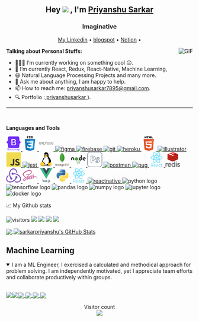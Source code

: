 <h2 align="center">Hey <img src="https://media.giphy.com/media/hvRJCLFzcasrR4ia7z/giphy.gif" width="25px"> , I'm <a href="https://github.com/SarkarPriyanshu">Priyanshu Sarkar</a></h2>
<h3 align="center">Imaginative</h3>
<p align="center">
  <a class="badge-base__link LI-simple-link" href="https://in.linkedin.com/in/priyanshu-sarkars-a07m08y1995?trk=profile-badge">My Linkedin</a> •
  <a href="https://datasciencefor5yearolds.blogspot.com/">blogspot</a> •
  <a href="https://puddle-seer-fcd.notion.site/MySQL-ac550b91409944729a43faa7bfbd5a00?pvs=4">Notion</a> •
</p>

<img align="right" height="150rem" alt="GIF" src="https://media4.giphy.com/media/RbDKaczqWovIugyJmW/200w.webp?cid=ecf05e47yrznhyd4w1cnwbe3hlilpmls3c0mrsymhdzmzp5z&rid=200w.webp" />

**Talking about Personal Stuffs:**

- 👨🏽‍💻  I’m currently working on something cool :wink:.
- 🌱  I’m currently React, Redux, React-Native, Machine Learning, 
- 😃 Natural Language Processing Projects and many more. 
- 💬  Ask me about anything, I am happy to help.
- 📫  How to reach me: priyanshusarkar7895@gmail.com.
- 🔍  Portfolio :[ priyanshusarkar ](https://priyanshusarkar.my.canva.site/let-s-bring-your-vision-to-life)).

***

<br>

**Languages and Tools**

<p align="left"> <a href="https://getbootstrap.com" target="_blank"> <img src="https://raw.githubusercontent.com/devicons/devicon/master/icons/bootstrap/bootstrap-plain-wordmark.svg" alt="bootstrap" width="40" height="40"/> </a> <a href="https://www.w3schools.com/css/" target="_blank"> <img src="https://raw.githubusercontent.com/devicons/devicon/master/icons/css3/css3-original-wordmark.svg" alt="css3" width="40" height="40"/> </a> <a href="https://expressjs.com" target="_blank"> <img src="https://raw.githubusercontent.com/devicons/devicon/master/icons/express/express-original-wordmark.svg" alt="express" width="40" height="40"/> </a> <a href="https://www.figma.com/" target="_blank"> <img src="https://www.vectorlogo.zone/logos/figma/figma-icon.svg" alt="figma" width="40" height="40"/> </a> <a href="https://firebase.google.com/" target="_blank"> <img src="https://www.vectorlogo.zone/logos/firebase/firebase-icon.svg" alt="firebase" width="40" height="40"/> </a> <a href="https://git-scm.com/" target="_blank"> <img src="https://www.vectorlogo.zone/logos/git-scm/git-scm-icon.svg" alt="git" width="40" height="40"/> </a> <a href="https://heroku.com" target="_blank"> <img src="https://www.vectorlogo.zone/logos/heroku/heroku-icon.svg" alt="heroku" width="40" height="40"/> </a> <a href="https://www.w3.org/html/" target="_blank"> <img src="https://raw.githubusercontent.com/devicons/devicon/master/icons/html5/html5-original-wordmark.svg" alt="html5" width="40" height="40"/> </a> <a href="https://www.adobe.com/in/products/illustrator.html" target="_blank"> <img src="https://www.vectorlogo.zone/logos/adobe_illustrator/adobe_illustrator-icon.svg" alt="illustrator" width="40" height="40"/> </a> <a href="https://developer.mozilla.org/en-US/docs/Web/JavaScript" target="_blank"> <img src="https://raw.githubusercontent.com/devicons/devicon/master/icons/javascript/javascript-original.svg" alt="javascript" width="40" height="40"/> </a> <a href="https://jestjs.io" target="_blank"> <img src="https://www.vectorlogo.zone/logos/jestjsio/jestjsio-icon.svg" alt="jest" width="40" height="40"/> </a> <a href="https://www.linux.org/" target="_blank"> <img src="https://raw.githubusercontent.com/devicons/devicon/master/icons/linux/linux-original.svg" alt="linux" width="40" height="40"/> </a> <a href="https://www.mongodb.com/" target="_blank"> <img src="https://raw.githubusercontent.com/devicons/devicon/master/icons/mongodb/mongodb-original-wordmark.svg" alt="mongodb" width="40" height="40"/> </a> <a href="https://nodejs.org" target="_blank"> <img src="https://raw.githubusercontent.com/devicons/devicon/master/icons/nodejs/nodejs-original-wordmark.svg" alt="nodejs" width="40" height="40"/> </a> <a href="https://www.photoshop.com/en" target="_blank"> <img src="https://raw.githubusercontent.com/devicons/devicon/master/icons/photoshop/photoshop-line.svg" alt="photoshop" width="40" height="40"/> </a> <a href="https://postman.com" target="_blank"> <img src="https://www.vectorlogo.zone/logos/getpostman/getpostman-icon.svg" alt="postman" width="40" height="40"/> </a> <a href="https://pugjs.org" target="_blank"> <img src="https://cdn.worldvectorlogo.com/logos/pug.svg" alt="pug" width="40" height="40"/> </a> <a href="https://reactjs.org/" target="_blank"> <img src="https://raw.githubusercontent.com/devicons/devicon/master/icons/react/react-original-wordmark.svg" alt="react" width="40" height="40"/> </a> <a href="https://redis.io" target="_blank"> <img src="https://raw.githubusercontent.com/devicons/devicon/master/icons/redis/redis-original-wordmark.svg" alt="redis" width="40" height="40"/> </a> <a href="https://redux.js.org" target="_blank"> <img src="https://raw.githubusercontent.com/devicons/devicon/master/icons/redux/redux-original.svg" alt="redux" width="40" height="40"/> </a> <a href="https://sass-lang.com" target="_blank"> <img src="https://raw.githubusercontent.com/devicons/devicon/master/icons/sass/sass-original.svg" alt="sass" width="40" height="40"/> </a> <a href="https://vuejs.org/" target="_blank"> <img src="https://raw.githubusercontent.com/devicons/devicon/master/icons/vuejs/vuejs-original-wordmark.svg" alt="vuejs" width="40" height="40"/> <img src="https://raw.githubusercontent.com/devicons/devicon/master/icons/python/python-original.svg" alt="python" width="40" height="40"/>
<img src="https://raw.githubusercontent.com/devicons/devicon/master/icons/react/react-original-wordmark.svg" alt="react" width="40" height="40"/> </a> <a href="https://reactnative.dev/" target="_blank"> <img src="https://reactnative.dev/img/header_logo.svg" alt="reactnative" width="40" height="40"/> </a> <a href="https://spring.io/" target="_blank">  </a><img src="https://cdn.jsdelivr.net/gh/devicons/devicon/icons/python/python-original.svg" height="40" width="52" alt="python logo"  /> <img src="https://cdn.jsdelivr.net/gh/devicons/devicon/icons/tensorflow/tensorflow-original.svg" height="40" width="52" alt="tensorflow logo"  />
<img src="https://cdn.jsdelivr.net/gh/devicons/devicon/icons/pandas/pandas-original.svg" height="40" width="52" alt="pandas logo"  />
  <img src="https://cdn.jsdelivr.net/gh/devicons/devicon/icons/numpy/numpy-original.svg" height="40" width="52" alt="numpy logo"  />
  <img src="https://cdn.jsdelivr.net/gh/devicons/devicon/icons/jupyter/jupyter-original-wordmark.svg" height="40" width="52" alt="jupyter logo"  />
  <img src="https://cdn.jsdelivr.net/gh/devicons/devicon/icons/docker/docker-plain-wordmark.svg" height="40" width="52" alt="docker logo"  />

<br />
              
  
📈 My Github stats <br />

![visitors](https://visitor-badge.glitch.me/badge?page_id=sarkarpriyanshu.sarkarpriyanshu)
![](https://img.shields.io/github/followers/sarkarpriyanshu?style=social)
![](https://img.shields.io/github/forks/sarkarpriyanshu/sarkarpriyanshu.github.io?style=social)
![](https://img.shields.io/github/stars/sarkarpriyanshu?style=social)
![](https://img.shields.io/github/watchers/sarkarpriyanshu/sarkarpriyanshu.github.io?style=social)

<a href="https://github.com/sarkarpriyanshu/README.md">
  <img align="center" src="https://github-readme-stats.vercel.app/api/top-langs/?username=sarkarpriyanshu&langs_count=8&tex&title_color=ffffff&text_color=c9cacc&icon_color=2bbc8a&bg_color=1d1f21&layout=compact" />
</a>
<a href="https://github.com/sarkarpriyanshu/README.md">
  <img align="center" src="https://github-readme-stats.vercel.app/api?username=sarkarpriyanshu&theme=gotham&show_icons=true)" alt="sarkarpriyanshu's GitHub Stats" />
</a>
  
<br>
  
## Machine Learning

<details open>
  <summary> I am a ML Engineer, I exercised a calculated and methodical approach for problem solving. I am independently motivated, yet I appreciate team efforts and collaborate productively within groups. </summary>
  
  <br />
  <p>
    <a href="https://github.com/SarkarPriyanshu/USHousingMarketAnalysis">
      <img align="center" src="https://github-readme-stats.vercel.app/api/pin/?username=SarkarPriyanshu&repo=USHousingMarketAnalysis&theme=gotham"/>
    </a>
    <a href="https://github.com/SarkarPriyanshu/CreditScore">
      <img align="left" src="https://github-readme-stats.vercel.app/api/pin/?username=SarkarPriyanshu&repo=CreditScore&theme=gotham&show_owner=true"/>
    </a>
    <a href="https://github.com/SarkarPriyanshu/WebScrapingDataStorageApplication">
      <img align="left" src="https://github-readme-stats.vercel.app/api/pin/?username=SarkarPriyanshu&repo=WebScrapingDataStorageApplication&theme=gotham"/>
    </a>
    <a href="https://github.com/SarkarPriyanshu/LibraryManagementSystem">
      <img align="center" src="https://github-readme-stats.vercel.app/api/pin/?username=SarkarPriyanshu&repo=LibraryManagementSystem&theme=gotham"/>
    </a>
    <a href="https://github.com/SarkarPriyanshu/Bank_Marketing">
      <img align="center" src="https://github-readme-stats.vercel.app/api/pin/?username=SarkarPriyanshu&repo=Bank_Marketing&theme=gotham"/>
    </a>
    <a href="https://github.com/SarkarPriyanshu/RestuarantDataAnalysis">
      <img align="center" src="https://github-readme-stats.vercel.app/api/pin/?username=SarkarPriyanshu&repo=RestuarantDataAnalysis&theme=gotham"/>
    </a>
  </p>
</details>
  

<p align="center"> 
  Visitor count<br>
  <img src="https://profile-counter.glitch.me/sarkarpriyanshu/count.svg" />
</p>
